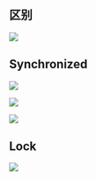 ## 区别

![](https://youpaiyun.zongqilive.cn/image/20200422164819.png)



## Synchronized

![](https://youpaiyun.zongqilive.cn/image/20200422164841.png)

![](https://youpaiyun.zongqilive.cn/image/20200422164849.png)

![](https://youpaiyun.zongqilive.cn/image/20200422164933.png)



## Lock

![](https://youpaiyun.zongqilive.cn/image/20200422165009.png)

